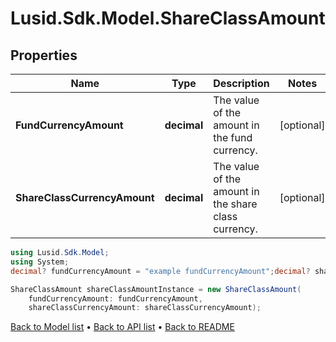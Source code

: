 # Lusid.Sdk.Model.ShareClassAmount

## Properties

Name | Type | Description | Notes
------------ | ------------- | ------------- | -------------
**FundCurrencyAmount** | **decimal** | The value of the amount in the fund currency. | [optional] 
**ShareClassCurrencyAmount** | **decimal** | The value of the amount in the share class currency. | [optional] 

```csharp
using Lusid.Sdk.Model;
using System;
decimal? fundCurrencyAmount = "example fundCurrencyAmount";decimal? shareClassCurrencyAmount = "example shareClassCurrencyAmount";

ShareClassAmount shareClassAmountInstance = new ShareClassAmount(
    fundCurrencyAmount: fundCurrencyAmount,
    shareClassCurrencyAmount: shareClassCurrencyAmount);
```

[Back to Model list](../README.md#documentation-for-models) &#8226; [Back to API list](../README.md#documentation-for-api-endpoints) &#8226; [Back to README](../README.md)
